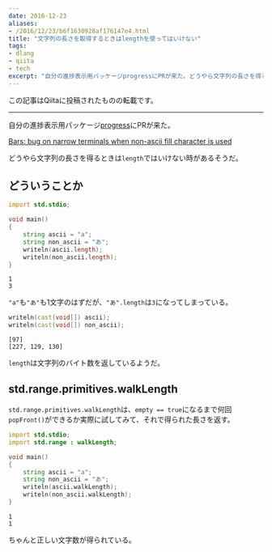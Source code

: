 ```yaml
---
date: 2016-12-23
aliases:
- /2016/12/23/b6f1630928af176147e4.html
title: "文字列の長さを取得するときはlengthを使ってはいけない"
tags:
- dlang
- qiita
- tech
excerpt: "自分の進捗表示用パッケージprogressにPRが来た。どうやら文字列の長さを得るときはlengthではいけない時があるそうだ。"
---
```

この記事はQiitaに投稿されたものの転載です。

---
自分の進捗表示用パッケージ[progress](https://github.com/kotet/progress)にPRが来た。

[Bars: bug on narrow terminals when non-ascii fill character is used](https://github.com/kotet/progress/issues/31)

どうやら文字列の長さを得るときは`length`ではいけない時があるそうだ。

## どういうことか

```d
import std.stdio;

void main()
{
    string ascii = "a";
    string non_ascii = "あ";
    writeln(ascii.length);
    writeln(non_ascii.length);
}
```

```text:出力結果
1
3
```

`"a"`も`"あ"`も1文字のはずだが、`"あ".length`は`3`になってしまっている。

```d
writeln(cast(void[]) ascii);
writeln(cast(void[]) non_ascii);
```

```text:出力結果
[97]
[227, 129, 130]
```

`length`は文字列のバイト数を返しているようだ。

## std.range.primitives.walkLength

`std.range.primitives.walkLength`は、`empty == true`になるまで何回`popFront()`ができるか実際に試してみて、それで得られた長さを返す。

```d
import std.stdio;
import std.range : walkLength;

void main()
{
    string ascii = "a";
    string non_ascii = "あ";
    writeln(ascii.walkLength);
    writeln(non_ascii.walkLength);
}
```
```text:出力結果
1
1
```

ちゃんと正しい文字数が得られている。
